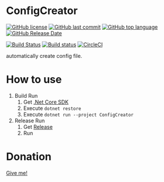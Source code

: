 # ConfigCreator
[![GitHub license](https://img.shields.io/github/license/zinntikumugai/ConfigCreator.svg)](https://github.com/zinntikumugai/ConfigCreator/blob/master/LICENSE)
[![GitHub last commit](https://img.shields.io/github/last-commit/zinntikumugai/ConfigCreator.svg)](https://github.com/zinntikumugai/ConfigCreator)
[![GitHub top language](https://img.shields.io/github/languages/top/zinntikumugai/ConfigCreator.svg)](https://github.com/zinntikumugai/ConfigCreator)
[![GitHub Release Date](https://img.shields.io/github/release-date/zinntikumugai/ConfigCreator.svg)](https://github.com/zinntikumugai/ConfigCreator/releases)

[![Build Status](https://travis-ci.org/zinntikumugai/ConfigCreator.svg?branch=master)](https://travis-ci.org/zinntikumugai/ConfigCreator) 
[![Build status](https://ci.appveyor.com/api/projects/status/0kkw4ckwk8jyhf9s?svg=true)](https://ci.appveyor.com/project/zinntikumugai/ConfigCreator)
[![CircleCI](https://circleci.com/gh/zinntikumugai/ConfigCreater/tree/master.svg?style=shield&circle-token=3c5aafe97fda5a0ef5cdb51290090ac505db56af)](https://circleci.com/gh/zinntikumugai/ConfigCreater/tree/master)

automatically create config file.

# How to use
1. Build Run
   1. Get [.Net Core SDK](https://dot.net/core)
   1. Execute `dotnet restore `
   1. Execute `dotnet run --project ConfigCreator`
1. Release Run
   1. Get [Release](https://github.com/zinntikumugai/ConfigCreator/releases)
   2. Run

# Donation
[Give me!](https://donation.zinntikumugai.com/)